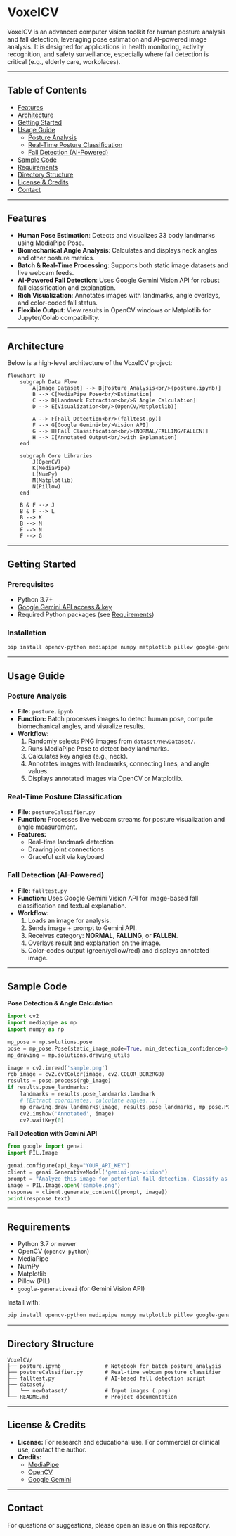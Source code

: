 # VoxelCV

VoxelCV is an advanced computer vision toolkit for human posture analysis and fall detection, leveraging pose estimation and AI-powered image analysis. It is designed for applications in health monitoring, activity recognition, and safety surveillance, especially where fall detection is critical (e.g., elderly care, workplaces).

---

## Table of Contents

- [Features](#features)
- [Architecture](#architecture)
- [Getting Started](#getting-started)
- [Usage Guide](#usage-guide)
  - [Posture Analysis](#posture-analysis)
  - [Real-Time Posture Classification](#real-time-posture-classification)
  - [Fall Detection (AI-Powered)](#fall-detection-ai-powered)
- [Sample Code](#sample-code)
- [Requirements](#requirements)
- [Directory Structure](#directory-structure)
- [License & Credits](#license--credits)
- [Contact](#contact)

---

## Features

- **Human Pose Estimation**: Detects and visualizes 33 body landmarks using MediaPipe Pose.
- **Biomechanical Angle Analysis**: Calculates and displays neck angles and other posture metrics.
- **Batch & Real-Time Processing**: Supports both static image datasets and live webcam feeds.
- **AI-Powered Fall Detection**: Uses Google Gemini Vision API for robust fall classification and explanation.
- **Rich Visualization**: Annotates images with landmarks, angle overlays, and color-coded fall status.
- **Flexible Output**: View results in OpenCV windows or Matplotlib for Jupyter/Colab compatibility.

---

## Architecture

Below is a high-level architecture of the VoxelCV project:

```mermaid
flowchart TD
    subgraph Data Flow
        A[Image Dataset] --> B[Posture Analysis<br/>(posture.ipynb)]
        B --> C[MediaPipe Pose<br/>Estimation]
        C --> D[Landmark Extraction<br/>& Angle Calculation]
        D --> E[Visualization<br/>(OpenCV/Matplotlib)]

        A --> F[Fall Detection<br/>(falltest.py)]
        F --> G[Google Gemini<br/>Vision API]
        G --> H[Fall Classification<br/>(NORMAL/FALLING/FALLEN)]
        H --> I[Annotated Output<br/>with Explanation]
    end

    subgraph Core Libraries
        J(OpenCV)
        K(MediaPipe)
        L(NumPy)
        M(Matplotlib)
        N(Pillow)
    end

    B & F --> J
    B & F --> L
    B --> K
    B --> M
    F --> N
    F --> G
```

---

## Getting Started

### Prerequisites

- Python 3.7+
- [Google Gemini API access & key](https://ai.google.dev/gemini-api/)
- Required Python packages (see [Requirements](#requirements))

### Installation

```bash
pip install opencv-python mediapipe numpy matplotlib pillow google-generativeai
```

---

## Usage Guide

### Posture Analysis

- **File:** `posture.ipynb`
- **Function:** Batch processes images to detect human pose, compute biomechanical angles, and visualize results.
- **Workflow:**
  1. Randomly selects PNG images from `dataset/newDataset/`.
  2. Runs MediaPipe Pose to detect body landmarks.
  3. Calculates key angles (e.g., neck).
  4. Annotates images with landmarks, connecting lines, and angle values.
  5. Displays annotated images via OpenCV or Matplotlib.

### Real-Time Posture Classification

- **File:** `postureCalssifier.py`
- **Function:** Processes live webcam streams for posture visualization and angle measurement.
- **Features:** 
  - Real-time landmark detection
  - Drawing joint connections
  - Graceful exit via keyboard

### Fall Detection (AI-Powered)

- **File:** `falltest.py`
- **Function:** Uses Google Gemini Vision API for image-based fall classification and textual explanation.
- **Workflow:**
  1. Loads an image for analysis.
  2. Sends image + prompt to Gemini API.
  3. Receives category: **NORMAL**, **FALLING**, or **FALLEN**.
  4. Overlays result and explanation on the image.
  5. Color-codes output (green/yellow/red) and displays annotated image.

---

## Sample Code

**Pose Detection & Angle Calculation**
```python
import cv2
import mediapipe as mp
import numpy as np

mp_pose = mp.solutions.pose
pose = mp_pose.Pose(static_image_mode=True, min_detection_confidence=0.5)
mp_drawing = mp.solutions.drawing_utils

image = cv2.imread('sample.png')
rgb_image = cv2.cvtColor(image, cv2.COLOR_BGR2RGB)
results = pose.process(rgb_image)
if results.pose_landmarks:
    landmarks = results.pose_landmarks.landmark
    # [Extract coordinates, calculate angles...]
    mp_drawing.draw_landmarks(image, results.pose_landmarks, mp_pose.POSE_CONNECTIONS)
    cv2.imshow('Annotated', image)
    cv2.waitKey(0)
```

**Fall Detection with Gemini API**
```python
from google import genai
import PIL.Image

genai.configure(api_key="YOUR_API_KEY")
client = genai.GenerativeModel('gemini-pro-vision')
prompt = "Analyze this image for potential fall detection. Classify as NORMAL, FALLING, or FALLEN. Explain your reasoning."
image = PIL.Image.open('sample.png')
response = client.generate_content([prompt, image])
print(response.text)
```

---

## Requirements

- Python 3.7 or newer
- OpenCV (`opencv-python`)
- MediaPipe
- NumPy
- Matplotlib
- Pillow (PIL)
- `google-generativeai` (for Gemini Vision API)

Install with:
```bash
pip install opencv-python mediapipe numpy matplotlib pillow google-generativeai
```

---

## Directory Structure

```
VoxelCV/
├── posture.ipynb              # Notebook for batch posture analysis
├── postureCalssifier.py       # Real-time webcam posture classifier
├── falltest.py                # AI-based fall detection script
├── dataset/
│   └── newDataset/            # Input images (.png)
└── README.md                  # Project documentation
```

---

## License & Credits

- **License:** For research and educational use. For commercial or clinical use, contact the author.
- **Credits:**
  - [MediaPipe](https://mediapipe.dev/)
  - [OpenCV](https://opencv.org/)
  - [Google Gemini](https://ai.google.dev/gemini-api/)

---

## Contact

For questions or suggestions, please open an issue on this repository.

```
